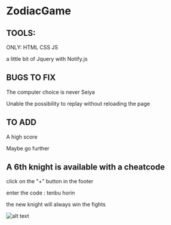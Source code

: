 # ZodiacGame

## TOOLS:
ONLY:
HTML
CSS
JS

a little bit of Jquery with Notify.js

## BUGS TO FIX

The computer choice is never Seiya

Unable the possibility to replay without reloading the page

## TO ADD

A high score

Maybe go further

## A 6th knight is available with a cheatcode

click on the "+" button in the footer

enter the code : tenbu horin

the new knight will always win the fights

![alt text](https://github.com/oliviapycz/ProjectZodiacGame/tree/master/images/illustration.jpg)
